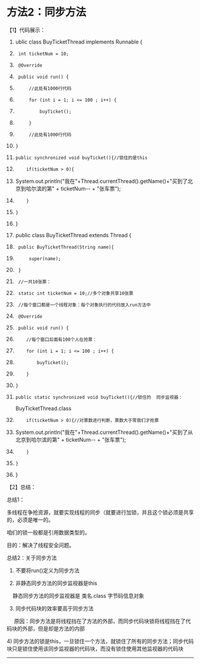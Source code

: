 ﻿
# 方法2：同步方法

【1】代码展示： 




1.  ublic class BuyTicketThread implements Runnable {
2.      int ticketNum = 10;
3.      @Override
4.      public void run() {
5.          //此处有1000行代码
6.          for (int i = 1; i <= 100 ; i++) {
7.              buyTicket();
8.          }
9.          //此处有1000行代码
10.     }
11.     public synchronized void buyTicket(){//锁住的是this
12.         if(ticketNum > 0){
13.            
    System.out.println("我在"+Thread.currentThread().getName()+"买到了北京到哈尔滨的第" +
    ticketNum-- + "张车票");
14.         }
15.     }
16. } 




1.  public class BuyTicketThread extends Thread {
2.      public BuyTicketThread(String name){
3.          super(name);
4.      }
5.      //一共10张票：
6.      static int ticketNum = 10;//多个对象共享10张票
7.      //每个窗口都是一个线程对象：每个对象执行的代码放入run方法中
8.      @Override
9.      public void run() {
10.         //每个窗口后面有100个人在抢票：
11.         for (int i = 1; i <= 100 ; i++) {
12.             buyTicket();
13.         }
14.     }
15.     public static synchronized void buyTicket(){//锁住的  同步监视器：
    BuyTicketThread.class
16.         if(ticketNum > 0){//对票数进行判断，票数大于零我们才抢票
17.            
    System.out.println("我在"+Thread.currentThread().getName()+"买到了从北京到哈尔滨的第" +
    ticketNum-- + "张车票");
18.         }
19.     }
20. } 










【2】总结： 

总结1： 

多线程在争抢资源，就要实现线程的同步（就要进行加锁，并且这个锁必须是共享的，必须是唯一的。 

咱们的锁一般都是引用数据类型的。 




目的：解决了线程安全问题。 










总结2：关于同步方法 

1) 不要将run()定义为同步方法 

2) 非静态同步方法的同步监视器是this 

    静态同步方法的同步监视器是 类名.class 字节码信息对象 

3) 同步代码块的效率要高于同步方法 

     原因：同步方法是将线程挡在了方法的外部，而同步代码块锁将线程挡在了代码块的外部，但是却是方法的内部 

4) 同步方法的锁是this，一旦锁住一个方法，就锁住了所有的同步方法；同步代码块只是锁住使用该同步监视器的代码块，而没有锁住使用其他监视器的代码块  



------------------------------------------------------------

